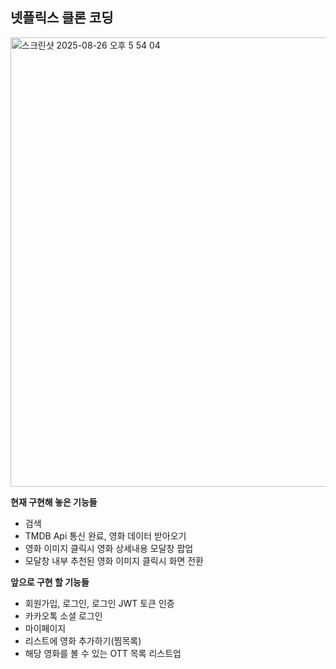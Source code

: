 ## 넷플릭스 클론 코딩
<img width="1079" height="719" alt="스크린샷 2025-08-26 오후 5 54 04" src="https://github.com/user-attachments/assets/26750472-3a00-40ef-bedf-cc2026b3d37a" />


**현재 구현해 놓은 기능들**

- 검색
- TMDB Api 통신 완료, 영화 데이터 받아오기
- 영화 이미지 클릭시 영화 상세내용 모달창 팝업
- 모달창 내부 추천된 영화 이미지 클릭시 화면 전환

**앞으로 구현 할 기능들**

- 회원가입, 로그인, 로그인 JWT 토큰 인증
- 카카오톡 소셜 로그인
- 마이페이지
- 리스트에 영화 추가하기(찜목록)
- 해당 영화를 볼 수 있는 OTT 목록 리스트업
